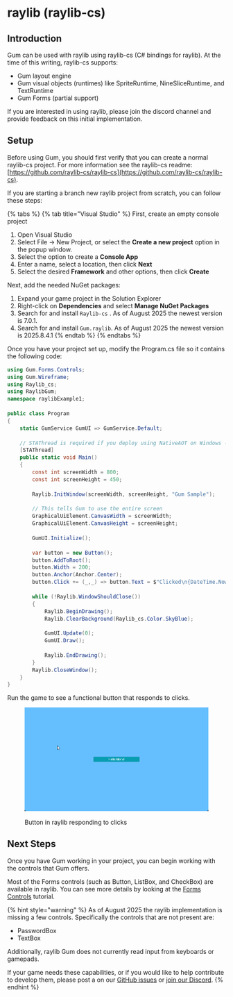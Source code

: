 # raylib (raylib-cs)

## Introduction

Gum can be used with raylib using raylib-cs (C# bindings for raylib). At the time of this writing, raylib-cs supports:

* Gum layout engine
* Gum visual objects (runtimes) like SpriteRuntime, NineSliceRuntime, and TextRuntime
* Gum Forms (partial support)

If you are interested in using raylib, please join the discord channel and provide feedback on this initial implementation.

## Setup

Before using Gum, you should first verify that you can create a normal raylib-cs project. For more information see the raylib-cs readme: [https://github.com/raylib-cs/raylib-cs](https://github.com/raylib-cs/raylib-cs).

If you are starting a branch new raylib project from scratch, you can follow these steps:

{% tabs %}
{% tab title="Visual Studio" %}
First, create an empty console project

1. Open Visual Studio
2. Select File -> New Project, or select the **Create a new project** option in the popup window.
3. Select the option to create a **Console App**
4. Enter a name, select a location, then click **Next**
5. Select the desired **Framework** and other options, then click **Create**

Next, add the needed NuGet packages:

1. Expand your game project in the Solution Explorer
2. Right-click on **Dependencies** and select **Manage NuGet Packages**
3. Search for and install `Raylib-cs` . As of August 2025 the newest version is 7.0.1.
4. Search for and install `Gum.raylib`. As of August 2025 the newest version is 2025.8.4.1
{% endtab %}
{% endtabs %}

Once you have your project set up, modify the Program.cs file so it contains the following code:

```csharp
using Gum.Forms.Controls;
using Gum.Wireframe;
using Raylib_cs;
using RaylibGum;
namespace raylibExample1;

public class Program
{
    static GumService GumUI => GumService.Default;

    // STAThread is required if you deploy using NativeAOT on Windows - See https://github.com/raylib-cs/raylib-cs/issues/301
    [STAThread]
    public static void Main()
    {
        const int screenWidth = 800;
        const int screenHeight = 450;

        Raylib.InitWindow(screenWidth, screenHeight, "Gum Sample");

        // This tells Gum to use the entire screen
        GraphicalUiElement.CanvasWidth = screenWidth;
        GraphicalUiElement.CanvasHeight = screenHeight;

        GumUI.Initialize();

        var button = new Button();
        button.AddToRoot();
        button.Width = 200;
        button.Anchor(Anchor.Center);
        button.Click += (_,_) => button.Text = $"Clicked\n{DateTime.Now}";

        while (!Raylib.WindowShouldClose())
        {
            Raylib.BeginDrawing();
            Raylib.ClearBackground(Raylib_cs.Color.SkyBlue);

            GumUI.Update(0);
            GumUI.Draw();

            Raylib.EndDrawing();
        }
        Raylib.CloseWindow();
    }
}
```

Run the game to see a functional button that responds to clicks.

<figure><img src="../../.gitbook/assets/10_07 36 10.gif" alt=""><figcaption><p>Button in raylib responding to clicks</p></figcaption></figure>

## Next Steps

Once you have Gum working in your project, you can begin working with the controls that Gum offers.

Most of the Forms controls (such as Button, ListBox, and CheckBox) are available in raylib. You can see more details by looking at the [Forms Controls](../monogame/tutorials/code-only-gum-forms-tutorial/forms-controls.md) tutorial.

{% hint style="warning" %}
As of August 2025 the raylib implementation is missing a few controls. Specifically the controls that are not present are:

* PasswordBox
* TextBox

Additionally, raylib Gum does not currently read input from keyboards or gamepads.

If your game needs these capabilities, or if you would like to help contribute to develop them, please post a on our [GitHub issues](https://github.com/vchelaru/Gum/issues) or [join our Discord](https://discord.gg/uQSam6w36d).
{% endhint %}
